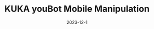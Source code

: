 ---
layout: default
modal-id: 6
title: KUKA youBot Mobile Manipulation
short-caption: KUKA youBot Mobile Manipulation
date: 2023-12-1
img: Youbot_Best.gif
youtube: https://www.youtube.com/watch?v=q7HbfBILOt4
alt: image-alt
project-date: 2023-12-1
category: Trajectory planning, Feedforward control
github: https://github.com/JihaiZhao/KUKA-youBot-Mobile-Manipulation
link: KUKA
# description: <h4><strong>Overview</strong></h4><br><p style="text-align:left;">The propose of this project is writing software that plans a trajectory for the end-effector of the youBot mobile manipulator (a mobile base with four mecanum wheels and a 5R robot arm), performs odometry as the chassis moves, and performs feedback control to drive the youBot to pick up a block at a specified location, carry it to a desired location, and put it down.</p><br><h4><strong>Video Demo</strong></h4><br><iframe width="600" height="450" src="https://www.youtube.com/embed/q7HbfBILOt4" title="YouTube video player" frameborder="0" allow="accelerometer; autoplay; clipboard-write; encrypted-media; gyroscope; picture-in-picture; web-share" allowfullscreen></iframe><br><p style="text-align:left;">To achieve the goal of the project I wrote 4 functions.</p><ul><li><h5 style="text-align:left;">NextState</h5></li><ul><li><p style="text-align:left;">Input<span>:</span> The input of the function includes config, speed, timestep, max_speed</p><br><p style="text-align:left;">config<span>:</span> A 12-vector representing the current configuration of the robot (3 variables for the chassis configuration, 5 variables for the arm configuration, and 4 variables for the wheel angles).</p><p style="text-align:left;">speed<span>:</span> A 9-vector of controls indicating the wheel speeds and the arm joint speeds</p><p style="text-align:left;">timestep<span>:</span> A timestep</p><p style="text-align:left;">max_speed<span>:</span> A positive real value indicating the maximum angular speed of the arm joints and the wheels.</p><p style="text-align:left;">For example, if this value is 12.3, the angular speed of the wheels and arm joints is limited to the range [-12.3 radians/s, 12.3 radians/s]. Any speed in the 9-vector of controls that is outside this range will be set to the nearest boundary of the range.</p></li><li><p style="text-align:left;">Output<span>:</span> The return of the function is new_config</p><p style="text-align:left;">new_config<span>:</span> A 12-vector representing the configuration of robot. </p><p style="text-align:left;">The function NextState is based on a simple first-order Euler step, i.e., new arm joint angles = (old arm joint angles) + (joint speeds) * new wheel angles = (old wheel angles) + (wheel speeds) * new chassis configuration is obtained from odometry. </p></li></ul><br><li><h5 style="text-align:left;">TrajectoryGenerator</h5></li><ul><li><p style="text-align:left;">Input<span>:</span> The input of the function includes Tse_initial, Tsc_initial, Tsc_goal, Tce_grasp, Tce_standoff, and k.</p><p style="text-align:left;">Tse_initial<span>:</span> The initial configuration of the end-effector in the reference trajectory </p><p style="text-align:left;">Tsc_initial<span>:</span> The cube's initial configuration </p><p style="text-align:left;">Tsc_goal<span>:</span> The cube's desired final configuration </p><p style="text-align:left;">Tce_grasp<span>:</span> The end-effector's configuration relative to the cube when it is grasping the cube </p><p style="text-align:left;">Tce_standoff<span>:</span> The end-effector's standoff configuration above the cube, before and after grasping, relative to the cube </p><p style="text-align:left;">k<span>:</span> The number of trajectory reference configurations per 0.01 seconds </p><p style="text-align:left;">Output<span>:</span> The Return of the function is N_final </p><p style="text-align:left;">A representation of the N configurations of the end-effector along the entire concatenated eight-segment reference trajectory. Each of these N reference points represents a transformation matrix T_se of the end-effector frame e relative to s at an instant in time, plus the gripper state (0 or 1). </p></li></ul><br><li><h5 style="text-align:left;">FeedbackControl</h5></li><ul><li><p style="text-align:left;">Input<span>:</span> The input of the function includes X, Xd, Xd_next, Kp, Ki, delta_t </p><p style="text-align:left;">X<span>:</span> The current actual end-effector configuration (also written T_se). </p><p style="text-align:left;">Xd<span>:</span> The current end-effector reference configuration (i.e., T_se,d). </p><p style="text-align:left;">Xd_next<span>:</span> The end-effector reference configuration at the next timestep in the reference trajectory, (i.e., T_se,d,next, at a time Delta t later. </p><p style="text-align:left;">Ki, Kp<span>:</span> the PI gain matrices K_p and K_i. </p><p style="text-align:left;">delta_t<span>:</span> The timestep Delta t between reference trajectory configurations. </p><p style="text-align:left;">Output<span>:</span> </p><p style="text-align:left;">V<span>:</span> the commanded end-effector twist expressed in the end-effector frame </p><p style="text-align:left;">Xerr<span>:</span> the error twist. </p></li></ul><br><li><h5 style="text-align:left;">testJointLimits</h5> <ul><p style="text-align:left;">The function is used to help the robot arm avoid singularities. I choose both joint 3 and joint 4 to be always less than -0.3. </p><p style="text-align:left;">Input<span>:</span> The input of the function includes joint_theta</p><p style="text-align:left;">joint_theta<span>:</span> the theta needed to be check whether reach the limits </p> <p style="text-align:left;">Output<span>:</span></p><p style="text-align:left;">res<span>:</span> which joint reaches the limits </p></li></ul></ul>
---